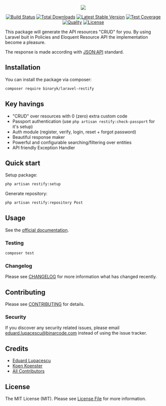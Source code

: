 <p align="center"><img src="https://BinarCode.github.io/laravel-restify/assets/img/logo.png"></p>

<p align="center">
    <a href="https://travis-ci.org/BinarCode/laravel-restify"><img src="https://travis-ci.org/BinarCode/laravel-restify.svg" alt="Build Status"></a>
    <a href="https://packagist.org/packages/binaryk/laravel-restify"><img src="https://poser.pugx.org/binaryk/laravel-restify/d/total.svg" alt="Total Downloads"></a>
    <a href="https://packagist.org/packages/binaryk/laravel-restify"><img src="https://poser.pugx.org/binaryk/laravel-restify/v/stable.svg" alt="Latest Stable Version"></a>
        <a href="https://scrutinizer-ci.com/g/BinarCode/laravel-restify"><img src="https://img.shields.io/scrutinizer/coverage/g/BinarCode/laravel-restify.svg" alt="Test Coverage"></a>
    <a href="https://scrutinizer-ci.com/g/BinarCode/laravel-restify"><img src="https://img.shields.io/scrutinizer/g/BinarCode/laravel-restify.svg" alt="Quality"></a>
    <a href="https://packagist.org/packages/binaryk/laravel-restify"><img src="https://poser.pugx.org/binaryk/laravel-restify/license.svg" alt="License"></a>
</p>

This package will generate the API resources "CRUD" for you. By using Laravel buit in Policies and Eloquent Resource API the implementation become a pleasure.

The response is made according with [JSON:API](https://jsonapi.org/format/) standard.

## Installation

You can install the package via composer:

```bash
composer require binaryk/laravel-restify
```

## Key havings

- "CRUD" over resources with 0 (zero) extra custom code
- Passport authentication (use `php artisan restify:check-passport` for it's setup)
- Auth module (register, verify, login, reset + forgot password)
- Beautiful response maker
- Powerful and configurable searching/filtering over entities
- API friendly Exception Handler

## Quick start

Setup package:

```bash
php artisan restify:setup
```

Generate repository:

```bash
php artisan restify:repository Post
```

## Usage

See the [official documentation](https://binaryk.github.io/laravel-restify/).

### Testing

``` bash
composer test
```

### Changelog

Please see [CHANGELOG](CHANGELOG.md) for more information what has changed recently.

## Contributing

Please see [CONTRIBUTING](CONTRIBUTING.md) for details.

### Security

If you discover any security related issues, please email eduard.lupacescu@binarcode.com instead of using the issue tracker.

## Credits

- [Eduard Lupacescu](https://github.com/binaryk)
- [Koen Koenster](https://github.com/Koenster)
- [All Contributors](../../contributors)

## License

The MIT License (MIT). Please see [License File](LICENSE.md) for more information.

